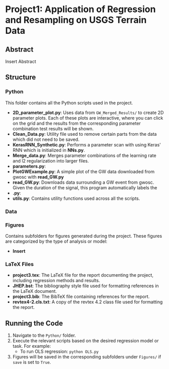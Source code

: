 # Project1: Application of Regression and Resampling on USGS Terrain Data

## Abstract
Insert Abstract

## Structure

### Python
This folder contains all the Python scripts used in the project.

- **2D_parameter_plot.py**: Uses data from `GW_Merged_Results/` to create 2D parameter plots. Each of these plots are interactive, where you can click on the grid and the results from the corresponding parameter combination test results will be shown.
- **Clean_Data.py**: Utility file used to remove certain parts from the data which did not need to be saved.
- **KerasRNN_Synthetic.py**: Performs a parameter scan with using Keras' RNN which is initialized in **NNs.py**.
- **Merge_data.py**: Merges parameter combinations of the learning rate and l2 regularization into larger files.
- **parameters.py**: 
- **PlotGWExample.py**: A simple plot of the GW data downloaded from gwosc with **read_GW.py**
- **read_GW.py**: Downloads data surrounding a GW event from gwosc. Given the duration of the signal, this program automatically labels the 
- **.py**: 
- **utils.py**: Contains utility functions used across all the scripts.

### Data


### Figures
Contains subfolders for figures generated during the project. These figures are categorized by the type of analysis or model:

- **Insert**

### LaTeX Files
- **project3.tex**: The LaTeX file for the report documenting the project, including regression methods and results.
- **JHEP.bst**: The bibliography style file used for formatting references in the LaTeX document.
- **project3.bib**: The BibTeX file containing references for the report.
- **revtex4-2.cls.txt**: A copy of the revtex 4.2 class file used for formatting the report.

## Running the Code

1. Navigate to the `Python/` folder.
2. Execute the relevant scripts based on the desired regression model or task. For example:
   - To run OLS regression: `python OLS.py`
3. Figures will be saved in the corresponding subfolders under `Figures/` if `save` is set to `True`.